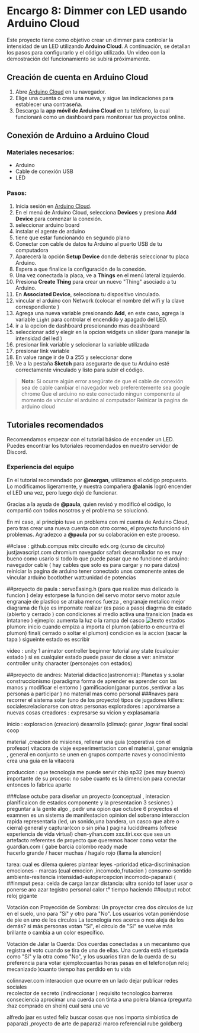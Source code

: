
# Encargo 8: Dimmer con LED usando Arduino Cloud

Este proyecto tiene como objetivo crear un dimmer para controlar la intensidad de un LED utilizando **Arduino Cloud**. A continuación, se detallan los pasos para configurarlo y el código utilizado. Un video con la demostración del funcionamiento se subirá próximamente.

## Creación de cuenta en Arduino Cloud

1. Abre [Arduino Cloud](https://cloud.arduino.cc/) en tu navegador.
2. Elige una cuenta o crea una nueva, y sigue las indicaciones para establecer una contraseña.
3. Descarga la **app móvil de Arduino Cloud** en tu teléfono, la cual funcionará como un dashboard para monitorear tus proyectos online.

## Conexión de Arduino a Arduino Cloud

### Materiales necesarios:
- Arduino
- Cable de conexión USB
- LED

### Pasos:
1. Inicia sesión en [Arduino Cloud](https://cloud.arduino.cc/).
3. En el menú de Arduino Cloud, selecciona **Devices** y presiona **Add Device** para comenzar la conexión.
4. seleccionar arduino board
5. instalar el agente de arduino
6. tiene que estar funcionando en segundo plano
7.  Conectar con cable de datos  tu Arduino al puerto USB de tu computadora
8. Aparecerá la opción **Setup Device** donde deberás seleccionar tu placa Arduino.
9. Espera a que finalice la configuración de la conexión.
10. Una vez conectada la placa, ve a **Things** en el menú lateral izquierdo.
11. Presiona **Create Thing** para crear un nuevo "Thing" asociado a tu Arduino.
12. En **Associated Device**, selecciona tu dispositivo vinculado.
13. vincular el arduino con Network (colocar el nombre del wifi y la clave correspondiente )
14. Agrega una nueva variable presionando **Add**, en este caso, agrega la variable `Light` para controlar el encendido y apagado del LED.
15. ir a la opcion de dashboard preseionando mas deashboard
16. seleccionar add y elegir en la opcion widgets un slider (para manejar la intensidad del led )
17. presionar link variable y selccionar la variable utilizada
18. presionar link variable
19. En value range ir de 0 a 255 y seleccionar done 
20. Ve a la pestaña **Sketch** para asegurarte de que tu Arduino esté correctamente vinculado y listo para subir el código.

> **Nota**: Si ocurre algún error
> asegúrate de que el cable de conexión sea de cable 
> cambiar el navegador web preferentemente sea google chrome
> Que el arduino no este conectado ningun componente al momento de vincular el arduino al computador
> Reinicar la pagina de arduino cloud

## Tutoriales recomendados

Recomendamos empezar con el tutorial básico de encender un LED. Puedes encontrar los tutoriales recomendados en nuestro servidor de Discord.

### Experiencia del equipo

En el tutorial recomendado por **@morgan**, utilizamos el código propuesto. Lo modificamos ligeramente, y nuestra compañera **@alanis** logró encender el LED una vez, pero luego dejó de funcionar.

Gracias a la ayuda de **@paula**, quien revisó y modificó el código, lo compartió con todos nosotros y el problema se solucionó.

En mi caso, al principio tuve un problema con mi cuenta de Arduino Cloud, pero tras crear una nueva cuenta con otro correo, el proyecto funcionó sin problemas. Agradezco a **@paula** por su colaboración en este proceso.


##clase :
github.compus 
mitx circuito edx.org  (curso de circuito)
justjavascript.com 
chromium navegador 
safari: desarrollador no es muy bueno como usario si 
todo lo que puede pasar que no funcione el arduino:
navegador 
cable ( hay cables que solo es para cargar y no para datos)
reiniciar la pagina de arduino 
tener conectado unos comonente antes de vincular arduino 
bootlother 
watt:unidad de potencias 

##proyecto de paula :
servoEasing.h (para que realize mas delicado la funcion )
delay estorpese la funcion del servo motor 
servo motor azule engranaje de plastico se atraba menos fuerza , engranaje metalico mejor 
diagrama de flujo es impornate realizar (es paso a paso) diagrma de estado (abierto y cerrado ) con condiciones al medio activa una transicion (nada es intataneo )
ejmeplo: aumenta la luz o la rampa del casco 
![texto](./diagrama.jpg)
estados plumon:
inicio cuando empiza a importa el plumon (abierto o encuntra el plumon)
final( cerrado o soltar el plumon)
condicion es la accion (sacar la tapa ) sigueinte estado es escribir 

video : unity 1 animator controller beginner tutorial 
any state (cualquier estado )
si es cualquier estado puede pasar de close a 
ver: animator controller unity character (personajes con estados)

##proyecto de andres:
Material didactico(astronomia): Planetas y s.solar 
construccionismo (paradigma forma de aprender es aprender con las  manos y modificar el entorno )
gamificacion(ganar puntos ,sentivar a las personas a participar ) no material mas como personal 
###naves para recorrer el sistema solar (uno de los proyecto)
tipos de jugadores 
killers:
sociales:relacionarse con otras personas
exploradores : aporximarse a nuevas cosas 
creadores : expresarse su vicion y explasamarla 

inicio : exploracion 
(creacion)
desarrollo
(climax): ganar ,lograr 
final social coop

material ,creacion de misiones, rellenar una guia (coperativa con el profesor) vitacora de viaje expeerimentacion con el material, ganar ensignia , general en conjunto se unen en grupos comparte naves y conocimiento crea una guia en la vitacora 

produccion : que tecnologia me puede servir 
chip sp32 (pes muy bueno)
importante de su proceso: no sabe cuanto es la dimencion para conectar  entonces lo fabrica aparte   

###clase
octube para diseñar un proyecto (conceptual , interacion planificaicon de estados componente y la presentacion 
3 sesiones ) preguntar a la gente algo , pedir una opion que
octubre 6 proyectos 
el examnen es un sistema de manifestacion opinion del soberano 
interaccion rapida 
representarla (led, un sonido,una bandera, un casco que abre o cierra)
general y capturar(con o sin piña ) 
pagina luciddreams (ofrese experiencia de vida virtual)
chen-yihan.com 
xxx.tiri.xxx
que sea un artefacto 
referentes de proyecto que queremos hacer 
como votar
the guardian.com (
gabe barcia colombo
ready made  
hacerlo grande / hacer muchas / hagalo rojo (llama la atencion)

tarea: cual es dilema quieres plantear 
leyes -prioridad
etica-discriminacion
emociones - marcas (cual emocion ,incomodo,frutacion )
consumo-sentido
ambiente-resitencia
intensidad-autopercepcion
incomodo-paparazi (
##inmput
pesa: celda de carga
lanzar 
distancia: ultra sonido tof laser 
usar o ponerse 
aro azar 
tegistro personal
calor t°
tiempo haciendo 
##output
robot 
reloj gigante 

Votación con Proyección de Sombras: Un proyector crea dos círculos de luz en el suelo, uno para "Sí" y otro para "No". Los usuarios votan poniéndose de pie en uno de los círculos 
La tecnología nos acerca o nos aleja de los demás?
si más personas votan "Sí", el círculo de "Sí" se vuelve más brillante o cambia a un color específico.

Votación de Jalar la Cuerda: Dos cuerdas conectadas a un mecanismo que registra el voto cuando se tira de una de ellas. Una cuerda está etiquetada como "Sí" y la otra como "No", y los usuarios tiran de la cuerda de su preferencia para votar 
ejemplo:cuantas horas pasas en el telefono(un reloj mecanizado )cuanto tiempo has perdido en tu vida 

colinnaver.com 
interaccion que ocurre en un lado 
dejar publicar redes sociales  
recolector de secreto (indireccionar ) requisito tecnologico 
barreras conseciencia 
aprocimar una cuerda con tinta a una polera blanca (pregunta :haz comprado en shein) cual sera una ve

alfredo jaar es usted feliz 
buscar cosas que nos importa 
simbiotica de paparazi ,proyecto de arte de paparazi 
marco referencial 
rube goldberg 
